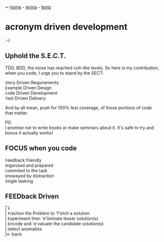 ⇦ [home](../../../index.html) - [lerina](../index.html) - [texts](./index.html)

# acronym driven development
:-)

## Uphold the S.E.C.T.

TDD, BDD, the noise has reached cult-like levels.
So here is my contribution, when you code, I urge you to stand by the SECT:

`S`tory Driven        Requirements  
`E`xample Driven      Design  
`C`ode Driven         Development  
`T`est Driven         Delivery  

And by all mean, push for 100% test coverage, of those portions of code that matter.

PS:  
I promise not to write books or make seminars about it.
It's safe to try and bonus it actually works! 

## FOCUS when you code

`F`eedback friendly  
`O`rganised  and prepared  
`C`ommited  to the task  
`U`nswayed by distraction   
`S`ingle tasking  

## FEEDback Driven
|↴  
|  `F`raction the Problem to 'f'etch a solution  
|  `E`xperiment then 'e'liminate lesser solution(s)                  
|  `E`ncode and 'e'valuate  the candidate solution(s)          
|  `D`etect anomalies                         
|←  back  



